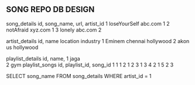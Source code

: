 SONG REPO DB DESIGN
---------------------
song_details
        id,   song_name,   url,      artist_id
        1   loseYourSelf   abc.com    1
        2   notAfraid      xyz.com    1
        3   lonely         abc.com    2

artist_details
        id, name   location industry
        1   Eminem  chennai  hollywood
        2   akon      us     hollywood

playlist_details
        id, name, 
        1   jaga       
        2   gym
playlist_songs
        id, playlist_id, song_id
        1   1             1
        2   1             2
        3   1             3
        4   2             1
        5   2             3

SELECT song_name FROM song_details WHERE artist_id = 1
